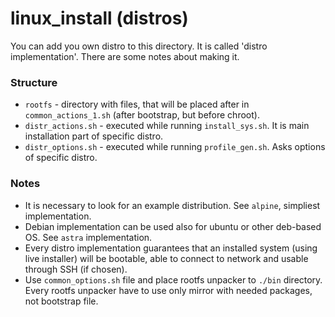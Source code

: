 linux_install (distros)
=======================

You can add you own distro to this directory. It is called 'distro implementation'. There are some notes about making it.

### Structure
* `rootfs` - directory with files, that will be placed after in `common_actions_1.sh` (after bootstrap, but before chroot).
* `distr_actions.sh` - executed while running `install_sys.sh`. It is main installation part of specific distro.
* `distr_options.sh` - executed while running `profile_gen.sh`. Asks options of specific distro.

### Notes
* It is necessary to look for an example distribution. See `alpine`, simpliest implementation.
* Debian implementation can be used also for ubuntu or other deb-based OS. See `astra` implementation.
* Every distro implementation guarantees that an installed system (using live installer) will be bootable, able to connect to network and usable through SSH (if chosen).
* Use `common_options.sh` file and place rootfs unpacker to `./bin` directory. Every rootfs unpacker have to use only mirror with needed packages, not bootstrap file.